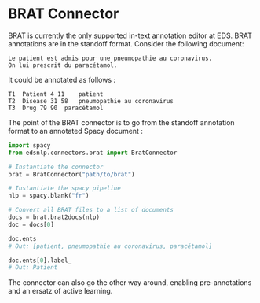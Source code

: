 # BRAT Connector

BRAT is currently the only supported in-text annotation editor at EDS. BRAT annotations are in the standoff format. Consider the following document:

```
Le patient est admis pour une pneumopathie au coronavirus.
On lui prescrit du paracétamol.
```

It could be annotated as follows :

```
T1	Patient 4 11	patient
T2	Disease 31 58	pneumopathie au coronavirus
T3	Drug 79 90	paracétamol
```

The point of the BRAT connector is to go from the standoff annotation format to an annotated Spacy document :

```python
import spacy
from edsnlp.connectors.brat import BratConnector

# Instantiate the connector
brat = BratConnector("path/to/brat")

# Instantiate the spacy pipeline
nlp = spacy.blank("fr")

# Convert all BRAT files to a list of documents
docs = brat.brat2docs(nlp)
doc = docs[0]

doc.ents
# Out: [patient, pneumopathie au coronavirus, paracétamol]

doc.ents[0].label_
# Out: Patient
```

The connector can also go the other way around, enabling pre-annotations and an ersatz of active learning.
